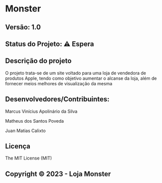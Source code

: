# Monster
## Versão: 1.0 
## Status do Projeto: ⚠️ Espera 

## Descrição do projeto 
O projeto trata-se de um site voltado para uma loja de vendedora de produtos Apple, tendo como objetivo aumentar o alcanse da loja, além de fornecer meios melhores de visualização da mesma

## Desenvolvedores/Contribuintes:
Marcus Vinícius Apolinário da Silva

Matheus dos Santos Poveda

Juan Matias Calixto

## Licença
The MIT License (MIT)

## Copyright ©️ 2023 - Loja Monster
